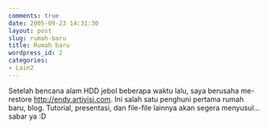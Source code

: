 ```yaml
---
comments: true
date: 2005-09-23 14:31:30
layout: post
slug: rumah-baru
title: Rumah baru
wordpress_id: 2
categories:
- Lain2
---
```


Setelah bencana alam HDD jebol beberapa waktu lalu, saya berusaha me-restore http://endy.artivisi.com. 
Ini salah satu penghuni pertama rumah baru, blog.
Tutorial, presentasi, dan file-file lainnya akan segera menyusul... sabar ya :D
